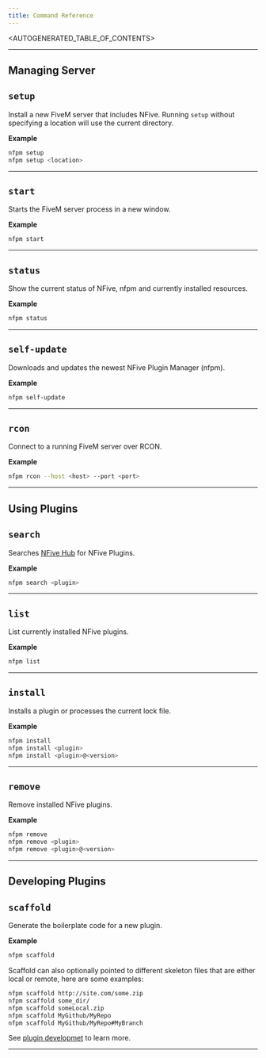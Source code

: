 ```yaml
---
title: Command Reference
---
```


<AUTOGENERATED_TABLE_OF_CONTENTS>

---

## Managing Server

## `setup`

Install a new FiveM server that includes NFive. Running `setup` without specifying a location will use the current directory.

**Example**

```bash
nfpm setup
nfpm setup <location>
```

---

## `start`

Starts the FiveM server process in a new window.

**Example**

```bash
nfpm start
```

---

## `status`

Show the current status of NFive, nfpm and currently installed resources.

**Example**

```bash
nfpm status
```

---

## `self-update`

Downloads and updates the newest NFive Plugin Manager (nfpm).

**Example**

```bash
nfpm self-update
```

---


## `rcon`

Connect to a running FiveM server over RCON.

**Example**

```bash
nfpm rcon --host <host> --port <port>
```

---

## Using Plugins

## `search`

Searches [NFive Hub](http://hub.nfive.io/) for NFive Plugins.

**Example**

```bash
nfpm search <plugin>
```

---

## `list`

List currently installed NFive plugins.

**Example**

```bash
nfpm list
```

---

## `install`

Installs a plugin or processes the current lock file.

**Example**

```bash
nfpm install
nfpm install <plugin>
nfpm install <plugin>@<version>
```

---

## `remove`

Remove installed NFive plugins.

**Example**

```bash
nfpm remove 
nfpm remove <plugin>
nfpm remove <plugin>@<version>
```

---

## Developing Plugins

## `scaffold`

Generate the boilerplate code for a new plugin.

**Example**

```bash
nfpm scaffold
```
Scaffold can also optionally pointed to different skeleton files that are either local or remote, here are some examples:
```bash
nfpm scaffold http://site.com/some.zip
nfpm scaffold some_dir/
nfpm scaffold someLocal.zip
nfpm scaffold MyGithub/MyRepo
nfpm scaffold MyGithub/MyRepo#MyBranch
```

See [plugin developmet](sdk/sdk-setup) to learn more.

---